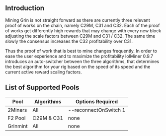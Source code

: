 ## Introduction

Mining Grin is not straight forward as there are currently three relevant proof of works on the chain, namely C29M, C31 and C32. Each of the proof of works get differently high rewards that may change with every new block adjusting the scale factors between C29M and C31 / C32. The same time slowly the consensus increases the C32 profitability over C31. 

Thus the proof of work that is best to mine changes frequently. In order to ease the user experience and to maximize the profitability lolMiner 0.9.7 introduces an auto-switcher between the three algorithms, that determines the best algorithm for your rig based on the speed of its speed and the current active reward scaling factors. 

## List of Supported Pools

| Pool    |   Algorithms |      Options Required
--- | --- | ---
|2Miners  |      All     |  --reconnectOnSwitch 1
|F2 Pool  |   C29M & C31 |           none
|Grinmint |      All     |           none